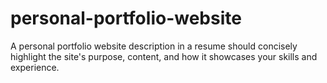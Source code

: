 # personal-portfolio-website
A personal portfolio website description in a resume should concisely highlight the site's purpose, content, and how it showcases your skills and experience.
